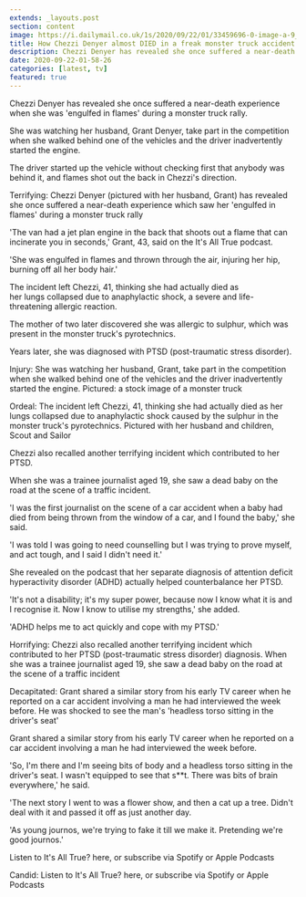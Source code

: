 ```yaml
---
extends: _layouts.post
section: content
image: https://i.dailymail.co.uk/1s/2020/09/22/01/33459696-0-image-a-9_1600734001170.jpg 
title: How Chezzi Denyer almost DIED in a freak monster truck accident 
description: Chezzi Denyer has revealed she once suffered a near-death experience when she was engulfed in flames during a monster truck rally. 
date: 2020-09-22-01-58-26 
categories: [latest, tv] 
featured: true 
--- 
```

Chezzi Denyer has revealed she once suffered a near-death experience when she was 'engulfed in flames' during a monster truck rally.

She was watching her husband, Grant Denyer, take part in the competition when she walked behind one of the vehicles and the driver inadvertently started the engine.

The driver started up the vehicle without checking first that anybody was behind it, and flames shot out the back in Chezzi's direction. 

Terrifying: Chezzi Denyer (pictured with her husband, Grant) has revealed she once suffered a near-death experience which saw her 'engulfed in flames' during a monster truck rally 

'The van had a jet plan engine in the back that shoots out a flame that can incinerate you in seconds,' Grant, 43, said on the It's All True podcast.

'She was engulfed in flames and thrown through the air, injuring her hip, burning off all her body hair.'  

The incident left Chezzi, 41, thinking she had actually died as her lungs collapsed due to anaphylactic shock, a severe and life-threatening allergic reaction.

The mother of two later discovered she was allergic to sulphur, which was present in the monster truck's pyrotechnics.

Years later, she was diagnosed with PTSD (post-traumatic stress disorder).

Injury: She was watching her husband, Grant, take part in the competition when she walked behind one of the vehicles and the driver inadvertently started the engine. Pictured: a stock image of a monster truck

Ordeal: The incident left Chezzi, 41, thinking she had actually died as her lungs collapsed due to anaphylactic shock caused by the sulphur in the monster truck's pyrotechnics. Pictured with her husband and children, Scout and Sailor

Chezzi also recalled another terrifying incident which contributed to her PTSD.

When she was a trainee journalist aged 19, she saw a dead baby on the road at the scene of a traffic incident.

'I was the first journalist on the scene of a car accident when a baby had died from being thrown from the window of a car, and I found the baby,' she said. 

'I was told I was going to need counselling but I was trying to prove myself, and act tough, and I said I didn't need it.'

She revealed on the podcast that her separate diagnosis of attention deficit hyperactivity disorder (ADHD) actually helped counterbalance her PTSD.

'It's not a disability; it's my super power, because now I know what it is and I recognise it. Now I know to utilise my strengths,' she added.

'ADHD helps me to act quickly and cope with my PTSD.'

Horrifying: Chezzi also recalled another terrifying incident which contributed to her PTSD (post-traumatic stress disorder) diagnosis. When she was a trainee journalist aged 19, she saw a dead baby on the road at the scene of a traffic incident

Decapitated: Grant shared a similar story from his early TV career when he reported on a car accident involving a man he had interviewed the week before. He was shocked to see the man's 'headless torso sitting in the driver's seat'

 Grant shared a similar story from his early TV career when he reported on a car accident involving a man he had interviewed the week before.

'So, I'm there and I'm seeing bits of body and a headless torso sitting in the driver's seat. I wasn't equipped to see that s**t. There was bits of brain everywhere,' he said.

'The next story I went to was a flower show, and then a cat up a tree. Didn't deal with it and passed it off as just another day.

'As young journos, we're trying to fake it till we make it. Pretending we're good journos.'

Listen to It's All True? here, or subscribe via Spotify or Apple Podcasts  

Candid: Listen to It's All True? here, or subscribe via Spotify or Apple Podcasts 

